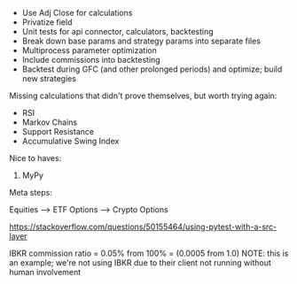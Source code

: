 * Use Adj Close for calculations
* Privatize field
* Unit tests for api connector, calculators, backtesting
* Break down base params and strategy params into separate files
* Multiprocess parameter optimization
* Include commissions into backtesting
* Backtest during GFC (and other prolonged periods) and optimize; build new strategies

Missing calculations that didn't prove themselves, but worth trying again:

* RSI
* Markov Chains
* Support Resistance
* Accumulative Swing Index

Nice to haves:

1. MyPy

Meta steps:

Equities --> ETF Options --> Crypto Options

https://stackoverflow.com/questions/50155464/using-pytest-with-a-src-layer

IBKR commission ratio = 0.05% from 100% = (0.0005 from 1.0)
NOTE: this is an example; we're not using IBKR
due to their client not running without human involvement